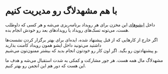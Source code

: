 # با هم مشهدلاگ رو مدیریت کنیم

داخل  [ایشوهای](https://github.com/alirezaarzehgar/management/issues) این مخزن برای هر رویداد برنامه‌ریزی می‌شه و هر کسی که داوطلب هست، می‌تونه تسک‌های رویداد یا رویدادهای بعد رو خودش انجام بده.

اگر خارج از کارهایی که از قبل پیشنهاد شده، ایده‌ای برای بهتر برگزار کردن نشست‌ها داشتید می‌تونید داخل ایشو همون رویداد کامنت بذارید  
و پیشنهادتون رو بگید. اگر اون کار رو خودتون انجام بدید که بیشتر ممنون‌تون می‌شیم.

مشهدلاگ مال همه هست. هر جور مشارکت و کمکی به شدت استقبال می‌شه و هدف ما این هست که دور هم این انجمن رو بهتر کنیم.

